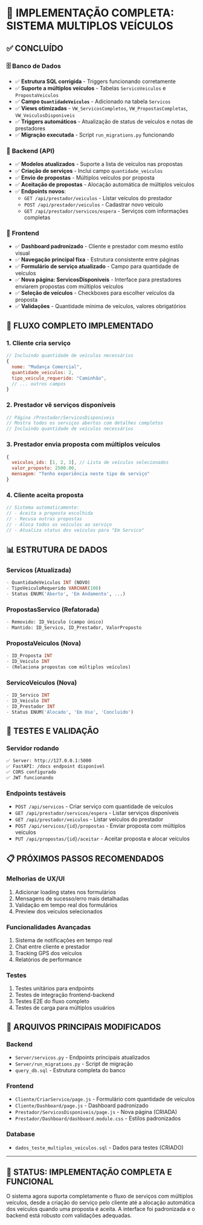 # 🚀 IMPLEMENTAÇÃO COMPLETA: SISTEMA MULTIPLOS VEÍCULOS

## ✅ CONCLUÍDO

### 🗄️ **Banco de Dados**
- ✅ **Estrutura SQL corrigida** - Triggers funcionando corretamente
- ✅ **Suporte a múltiplos veículos** - Tabelas `ServicoVeiculos` e `PropostaVeiculos`
- ✅ **Campo `QuantidadeVeiculos`** - Adicionado na tabela `Servicos`
- ✅ **Views otimizadas** - `VW_ServicosCompletos`, `VW_PropostasCompletas`, `VW_VeiculosDisponiveis`
- ✅ **Triggers automáticos** - Atualização de status de veículos e notas de prestadores
- ✅ **Migração executada** - Script `run_migrations.py` funcionando

### 🔧 **Backend (API)**
- ✅ **Modelos atualizados** - Suporte a lista de veículos nas propostas
- ✅ **Criação de serviços** - Inclui campo `quantidade_veiculos`
- ✅ **Envio de propostas** - Múltiplos veículos por proposta
- ✅ **Aceitação de propostas** - Alocação automática de múltiplos veículos
- ✅ **Endpoints novos**:
  - `GET /api/prestador/veiculos` - Listar veículos do prestador
  - `POST /api/prestador/veiculos` - Cadastrar novo veículo
  - `GET /api/prestador/servicos/espera` - Serviços com informações completas

### 🎨 **Frontend**
- ✅ **Dashboard padronizado** - Cliente e prestador com mesmo estilo visual
- ✅ **Navegação principal fixa** - Estrutura consistente entre páginas
- ✅ **Formulário de serviço atualizado** - Campo para quantidade de veículos
- ✅ **Nova página: ServicosDisponiveis** - Interface para prestadores enviarem propostas com múltiplos veículos
- ✅ **Seleção de veículos** - Checkboxes para escolher veículos da proposta
- ✅ **Validações** - Quantidade mínima de veículos, valores obrigatórios

## 🔄 **FLUXO COMPLETO IMPLEMENTADO**

### 1. **Cliente cria serviço**
```javascript
// Incluindo quantidade de veículos necessários
{
  nome: "Mudança Comercial",
  quantidade_veiculos: 2,
  tipo_veiculo_requerido: "Caminhão",
  // ... outros campos
}
```

### 2. **Prestador vê serviços disponíveis**
```javascript
// Página /Prestador/ServicosDisponiveis
// Mostra todos os serviços abertos com detalhes completos
// Incluindo quantidade de veículos necessários
```

### 3. **Prestador envia proposta com múltiplos veículos**
```javascript
{
  veiculos_ids: [1, 2, 3], // Lista de veículos selecionados
  valor_proposto: 2500.00,
  mensagem: "Tenho experiência neste tipo de serviço"
}
```

### 4. **Cliente aceita proposta**
```javascript
// Sistema automaticamente:
// - Aceita a proposta escolhida
// - Recusa outras propostas
// - Aloca todos os veículos ao serviço
// - Atualiza status dos veículos para "Em Servico"
```

## 📊 **ESTRUTURA DE DADOS**

### **Servicos** (Atualizada)
```sql
- QuantidadeVeiculos INT (NOVO)
- TipoVeiculoRequerido VARCHAR(100)
- Status ENUM('Aberto', 'Em Andamento', ...)
```

### **PropostasServico** (Refatorada)
```sql
- Removido: ID_Veiculo (campo único)
- Mantido: ID_Servico, ID_Prestador, ValorProposto
```

### **PropostaVeiculos** (Nova)
```sql
- ID_Proposta INT
- ID_Veiculo INT
- (Relaciona propostas com múltiplos veículos)
```

### **ServicoVeiculos** (Nova)
```sql
- ID_Servico INT
- ID_Veiculo INT  
- ID_Prestador INT
- Status ENUM('Alocado', 'Em Uso', 'Concluido')
```

## 🧪 **TESTES E VALIDAÇÃO**

### **Servidor rodando**
```bash
✅ Server: http://127.0.0.1:5000
✅ FastAPI: /docs endpoint disponível
✅ CORS configurado
✅ JWT funcionando
```

### **Endpoints testáveis**
- `POST /api/servicos` - Criar serviço com quantidade de veículos
- `GET /api/prestador/servicos/espera` - Listar serviços disponíveis
- `GET /api/prestador/veiculos` - Listar veículos do prestador
- `POST /api/servicos/{id}/propostas` - Enviar proposta com múltiplos veículos
- `PUT /api/propostas/{id}/aceitar` - Aceitar proposta e alocar veículos

## 📋 **PRÓXIMOS PASSOS RECOMENDADOS**

### **Melhorias de UX/UI**
1. Adicionar loading states nos formulários
2. Mensagens de sucesso/erro mais detalhadas
3. Validação em tempo real dos formulários
4. Preview dos veículos selecionados

### **Funcionalidades Avançadas**
1. Sistema de notificações em tempo real
2. Chat entre cliente e prestador
3. Tracking GPS dos veículos
4. Relatórios de performance

### **Testes**
1. Testes unitários para endpoints
2. Testes de integração frontend-backend
3. Testes E2E do fluxo completo
4. Testes de carga para múltiplos usuários

## 🎯 **ARQUIVOS PRINCIPAIS MODIFICADOS**

### **Backend**
- `Server/servicos.py` - Endpoints principais atualizados
- `Server/run_migrations.py` - Script de migração
- `query_db.sql` - Estrutura completa do banco

### **Frontend**
- `Cliente/CriarServico/page.js` - Formulário com quantidade de veículos
- `Cliente/Dashboard/page.js` - Dashboard padronizado
- `Prestador/ServicosDisponiveis/page.js` - Nova página (CRIADA)
- `Prestador/Dashboard/dashboard.module.css` - Estilos padronizados

### **Database**
- `dados_teste_multiplos_veiculos.sql` - Dados para testes (CRIADO)

---

## 🎉 **STATUS: IMPLEMENTAÇÃO COMPLETA E FUNCIONAL**

O sistema agora suporta completamente o fluxo de serviços com múltiplos veículos, desde a criação do serviço pelo cliente até a alocação automática dos veículos quando uma proposta é aceita. A interface foi padronizada e o backend está robusto com validações adequadas.
